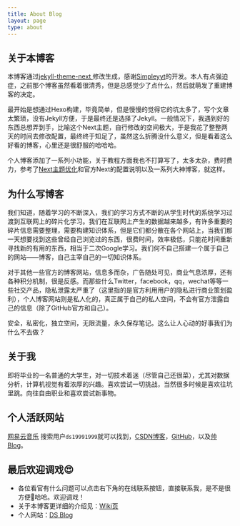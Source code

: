 ```yaml
---
title: About Blog
layout: page
type: about
---
```


## 关于本博客

本博客通过[jekyll-theme-next ](https://github.com/Simpleyyt/jekyll-theme-next)修改生成，感谢[Simpleyyt](https://github.com/Simpleyyt)的开发。本人有点强迫症，之前那个博客虽然看着很清秀，但是总感觉少了点什么，然后就萌发了重建博客的决定。

最开始是想通过Hexo构建，毕竟简单，但是慢慢的觉得它的坑太多了，写个文章太繁琐，没有Jekyll方便，于是最终还是选择了Jekyll。一般情况下，我遇到好的东西总想弄到手，比喻这个Next主题，自行修改的空间极大，于是我花了整整两天的时间去修改配置，最终终于知足了，虽然这么折腾没什么意义，但是看着这么好看的博客，心里还是很舒服的哈哈哈。

个人博客添加了一系列小功能，关于教程方面我也不打算写了，太多太杂，费时费力，参考了[Next主题优化](https://zhuanlan.zhihu.com/p/30836436)和官方Next的配置说明以及一系列大神博客，就这样。

## 为什么写博客

我们知道，随着学习的不断深入，我们的学习方式不断的从学生时代的系统学习过渡到互联网上的碎片化学习。我们在互联网上产生的数据越来越多，有许多重要的碎片信息需要整理，需要构建知识体系，但是它们都分散在各个网站上，当我们那一天想要找到这些曾经自己浏览过的东西，很费时间，效率极低，只能花时间重新寻找新的有用的东西，相当于二次Google学习。我们何不自己搭建一个属于自己的网站——博客，自己主宰自己的一切知识体系。

对于其他一些官方的博客网站，信息多而杂，广告随处可见，商业气息浓厚，还有各种积分机制，很是反感。而那些什么Twitter，facebook，qq，wechat等等一些社交产品，隐私泄露太严重了（这里指的是官方利用用户的隐私进行商业策划盈利），个人博客网站则是私人化的，真正属于自己的私人空间，不会有官方泄露自己的信息（除了GitHub官方和自己）。

安全，私密化，独立空间，无限流量，永久保存笔记。这么让人心动的好事我们为什么不去做？

## 关于我

即将毕业的一名普通的大学生，对一切技术着迷（尽管自己还很菜），尤其对数据分析，计算机视觉有着浓厚的兴趣。喜欢尝试一切挑战，当然很多时候是喜欢往坑里跳。向往自由职业和喜欢尝试新事物。

## 个人活跃网站

[网易云音乐](https://music.163.com/) 搜索用户`ds19991999`就可以找到，[CSDN博客](https://blog.csdn.net/ds19991999)，[GitHub](https://github.com/ds19991999)，以及[帅 Blog](https://ds19991999.github.io/)。

## 最后欢迎调戏😍

* 各位看官有什么问题可以点击右下角的在线联系按钮，直接联系我，是不是很方便🐤哈哈。欢迎调戏！
* 关于本博客更详细的介绍见：[Wiki页](https://github.com/ds19991999/ds19991999.github.io/wiki)
* 个人网站：[DS Blog](https://www.ds-vip.top/)